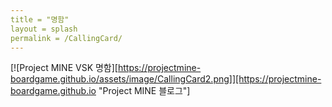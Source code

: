 ```yaml
---
title = "명함"
layout = splash
permalink = /CallingCard/
---
```


[![Project MINE VSK 명함][https://projectmine-boardgame.github.io/assets/image/CallingCard2.png]][https://projectmine-boardgame.github.io "Project MINE 블로그"]

